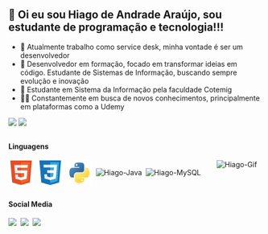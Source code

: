 ## 👋 Oi eu sou Hiago de Andrade Araújo, sou estudante de programação e tecnologia!!!

- 👾 Atualmente trabalho como service desk, minha vontade é ser um desenvolvedor
- 🚀 Desenvolvedor em formação, focado em transformar ideias em código. Estudante de Sistemas de Informação, buscando sempre evolução e inovação
- 🧠 Estudante em Sistema da Informação pela faculdade Cotemig
- 👨‍💻 Constantemente em busca de novos conhecimentos, principalmente em plataformas como a Udemy

<!--Skills-->
<div>
  <img height="150cm" src="https://github-readme-stats.vercel.app/api?username=hiagoaaraujo&show_icons=true&theme=dark" />
  
  <img height="150cm" src="https://github-readme-stats.vercel.app/api/top-langs/?username=hiagoaaraujo&layout=compact&theme=dark" />
</div>

##

<!--Linguagens utilizadas-->
<div style="display: inline_block">
  <h4 align="left">Linguagens</h4>
  <img align="center" alt="Hiago-HTML" height="50" width="50" src="https://raw.githubusercontent.com/devicons/devicon/master/icons/html5/html5-original.svg"/>&nbsp;
  <img align="center" alt="Hiago-CSS" height="50" width="50" src="https://raw.githubusercontent.com/devicons/devicon/master/icons/css3/css3-original.svg"/>&nbsp;
  <!--<img align="center" alt="Hiago-Js" height="50" width="50" src="https://raw.githubusercontent.com/devicons/devicon/master/icons/javascript/javascript-plain.svg"/>&nbsp;-->
  <img align="center" alt="Hiago-Python" height="50" width="50" src="https://raw.githubusercontent.com/devicons/devicon/master/icons/python/python-original.svg"/>&nbsp;
  <img align="center" alt="Hiago-Java" height="50" width="50" src="https://cdn.jsdelivr.net/gh/devicons/devicon@latest/icons/java/java-original-wordmark.svg"/>&nbsp;
  <img align="center" alt="Hiago-MySQL" height="50" width="50" src="https://cdn.jsdelivr.net/gh/devicons/devicon@latest/icons/mysql/mysql-original-wordmark.svg"/>
  <!--<img align="center" alt="Hiago-PHP" height="50" width="50" src="https://cdn.jsdelivr.net/gh/devicons/devicon@latest/icons/php/php-original.svg"/>&nbsp;-->
  <img align="right" alt="Hiago-Gif" height="90" width="90" src="https://img.itch.zone/aW1nLzEzMDE1NTM0LmdpZg==/original/QNTY4%2B.gif"/>
</div>


##

 
<!--Social Media-->
<div style="display: inline_block">
  <h4 align="left">Social Media</h4>
  <a href="www.linkedin.com/in/hiagoaaraujo" target="_blank"><img src="https://img.shields.io/badge/-LinkedIn-%230077B5?style=for-the-badge&logo=linkedin&logoColor=white" target="_blank"></a>&nbsp; 
  <a href="https://www.instagram.com/hiagodeandrade/" target="_blank"><img src="https://img.shields.io/badge/-Instagram-%23E4405F?style=for-the-badge&logo=instagram&logoColor=white" target="_blank"></a>&nbsp;
  <a href = "mailto:hiagoaaraujo@gmail.com"><img src="https://img.shields.io/badge/-Gmail-%23333?style=for-the-badge&logo=gmail&logoColor=white" target="_blank"></a>&nbsp;
</div>

##
